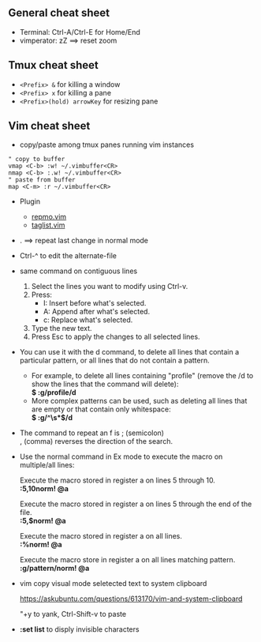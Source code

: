 ## General cheat sheet
* Terminal: Ctrl-A/Ctrl-E for Home/End
* vimperator: zZ ==> reset zoom

## Tmux cheat sheet
* ```<Prefix> &``` for killing a window
* ```<Prefix> x``` for killing a pane
* ```<Prefix>(hold) arrowKey``` for resizing pane

## Vim cheat sheet

* copy/paste among tmux panes running vim instances
```
" copy to buffer
vmap <C-b> :w! ~/.vimbuffer<CR>
nmap <C-b> :.w! ~/.vimbuffer<CR>
" paste from buffer
map <C-m> :r ~/.vimbuffer<CR>
```

* Plugin
	* [repmo.vim](https://github.com/vim-scripts/repmo.vim)
	* [taglist.vim](https://github.com/vim-scripts/taglist.vim)

* . ==> repeat last change in normal mode
* Ctrl-^ to edit the alternate-file
* same command on contiguous lines
	1. Select the lines you want to modify using Ctrl-v.
	2. Press:
	    * I: Insert before what's selected.
	    * A: Append after what's selected.
	    * c: Replace what's selected.
	3. Type the new text.
	4. Press Esc to apply the changes to all selected lines.

* You can use it with the d command, to delete all lines that contain a particular pattern, or all lines that do not contain a pattern. 
	* For example, to delete all lines containing "profile" (remove the /d to show the lines that the command will delete):
	<br>**$ :g/profile/d**
	* More complex patterns can be used, such as deleting all lines that are empty or that contain only whitespace:
	<br>**$ :g/^\s*$/d**


* The command to repeat an f is ; (semicolon) <br> , (comma) reverses the direction of the search.

* Use the normal command in Ex mode to execute the macro on multiple/all lines:

	Execute the macro stored in register a on lines 5 through 10.<br>
	**:5,10norm! @a**

	Execute the macro stored in register a on lines 5 through the end of the file.<br>
	**:5,$norm! @a**

	Execute the macro stored in register a on all lines.<br>
	**:%norm! @a**
	
	Execute the macro store in register a on all lines matching pattern.<br>
	**:g/pattern/norm! @a**

* vim copy visual mode seletected text to system clipboard 

	https://askubuntu.com/questions/613170/vim-and-system-clipboard
	
	"+y to yank, Ctrl-Shift-v to paste
* **:set list** to disply invisible characters

